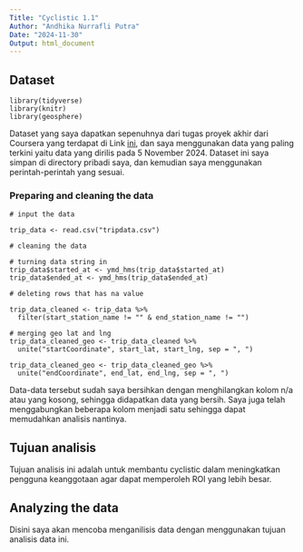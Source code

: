 ```yaml
---
Title: "Cyclistic 1.1"
Author: "Andhika Nurrafli Putra"
Date: "2024-11-30"
Output: html_document
---
```


## Dataset
```{r}
library(tidyverse)
library(knitr)
library(geosphere)
```
Dataset yang saya dapatkan sepenuhnya dari tugas proyek akhir dari Coursera yang terdapat di Link [ini](https://divvy-tripdata.s3.amazonaws.com/index.html), dan saya menggunakan data yang paling terkini yaitu data yang dirilis pada 5 November 2024. Dataset ini saya simpan di directory pribadi saya, dan kemudian saya menggunakan perintah-perintah yang sesuai.

### Preparing and cleaning the data
```{r}
# input the data

trip_data <- read.csv("tripdata.csv")

# cleaning the data

# turning data string in
trip_data$started_at <- ymd_hms(trip_data$started_at)
trip_data$ended_at <- ymd_hms(trip_data$ended_at)

# deleting rows that has na value

trip_data_cleaned <- trip_data %>%
  filter(start_station_name != "" & end_station_name != "")

# merging geo lat and lng
trip_data_cleaned_geo <- trip_data_cleaned %>% 
  unite("startCoordinate", start_lat, start_lng, sep = ", ")

trip_data_cleaned_geo <- trip_data_cleaned_geo %>% 
  unite("endCoordinate", end_lat, end_lng, sep = ", ")
```

Data-data tersebut sudah saya bersihkan dengan menghilangkan kolom n/a atau yang kosong, sehingga didapatkan data yang bersih. Saya juga telah menggabungkan beberapa kolom menjadi satu sehingga dapat memudahkan analisis nantinya.

## Tujuan analisis
Tujuan analisis ini adalah untuk membantu cyclistic dalam meningkatkan pengguna 
keanggotaan agar dapat memperoleh ROI yang lebih besar.


## Analyzing the data

Disini saya akan mencoba menganilisis data dengan menggunakan tujuan analisis data ini.


